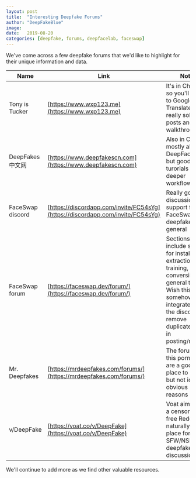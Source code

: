 ```yaml
---
layout: post
title:  "Interesting Deepfake Forums"
author: "DeepFakeBlue"
image: 
date:   2019-08-20
categories: [deepfake, forums, deepfacelab, faceswap]
---
```


We've come across a few deepfake forums that we'd like to highlight for their unique information and data.

|Name|Link|Notes|
|--|--|--|
|Tony is Tucker|[https://www.wxp123.me](https://www.wxp123.me)|It's in Chinese so you'll need to Google Translate it, but really solid blog posts and walkthroughs|
|DeepFakes中文网|[https://www.deepfakescn.com](https://www.deepfakescn.com)|Also in Chinese, mostly about DeepFaceLab but good turorials and deeper workflows|
|FaceSwap discord|[https://discordapp.com/invite/FC54sYg](https://discordapp.com/invite/FC54sYg)|Really good discussion and support for FaceSwap and deepfakes in general|
|FaceSwap forum|[https://faceswap.dev/forum/](https://faceswap.dev/forum/)|Sections include support for installation, extraction, training, conversion and general topics. Wish this was somehow integrated into the discord to remove duplicate effort in posting/reading.|
|Mr. Deepfakes|[https://mrdeepfakes.com/forums/](https://mrdeepfakes.com/forums/)|The forums on this porn site are a good place to start, but not ideal for obvious reasons|
|v/DeepFake|[https://voat.co/v/DeepFake](https://voat.co/v/DeepFake)|Voat aims to be a censorship-free Reddit, so naturally a good place for SFW/NSFW deepfakes discussions|

We'll continue to add more as we find other valuable resources.